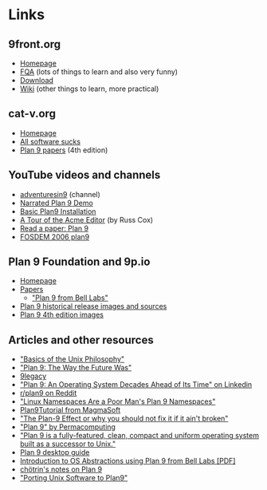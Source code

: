 # Links

## 9front.org

- [Homepage](http://9front.org/)
- [FQA](http://fqa.9front.org/) (lots of things to learn and also very funny)
- [Download](http://9front.org/download)
- [Wiki](http://wiki.9front.org/) (other things to learn, more practical)

## cat-v.org

- [Homepage](https://cat-v.org/)
- [All software sucks](http://harmful.cat-v.org/software/)
- [Plan 9 papers](http://doc.cat-v.org/plan_9/4th_edition/papers/) (4th edition)

## YouTube videos and channels

- [adventuresin9](https://www.youtube.com/channel/UC7qFfPYl0t8Cq7auyblZqxA) (channel)
- [Narrated Plan 9 Demo](https://www.youtube.com/watch?v=SoGLU1l7LwY)
- [Basic Plan9 Installation](https://www.youtube.com/watch?v=NNWFTq0ZwLE)
- [A Tour of the Acme Editor](https://www.youtube.com/watch?v=dP1xVpMPn8M) (by Russ Cox)
- [Read a paper: Plan 9](https://www.youtube.com/watch?v=Mr-ilxxWAcQ)
- [FOSDEM 2006 plan9](https://www.youtube.com/watch?v=VJSlvoUFkBA)

## Plan 9 Foundation and 9p.io

- [Homepage](https://p9f.org/)
- [Papers](https://p9f.org/sys/doc/)
	- ["Plan 9 from Bell Labs"](https://p9f.org/sys/doc/9.html)
- [Plan 9 historical release images and sources](https://p9f.org/dl/)
- [Plan 9 4th edition images](http://9p.io/plan9/download.html)

## Articles and other resources

- ["Basics of the Unix Philosophy"](http://www.catb.org/esr/writings/taoup/html/ch01s06.html)
- ["Plan 9: The Way the Future Was"](http://www.catb.org/esr/writings/taoup/html/plan9.html)
- [9legacy](http://9legacy.org/)
- ["Plan 9: An Operating System Decades Ahead of Its Time" on Linkedin](https://www.linkedin.com/pulse/plan-9-operating-system-decades-ahead-its-time-anastasios-papalias)
- [r/plan9 on Reddit](https://www.reddit.com/r/plan9)
- ["Linux Namespaces Are a Poor Man's Plan 9 Namespaces"](https://yotam.net/posts/linux-namespaces-are-a-poor-mans-plan9-namespaces/)
- [Plan9Tutorial from MagmaSoft](https://at.magma-soft.at/magma.com.ni/sw/wiki/Plan9Tutorial/)
- ["The Plan-9 Effect or why you should not fix it if it ain't broken"](http://groups.di.unipi.it/~nids/docs/the_plan-9_effect.html)
- ["Plan 9" by Permacomputing](https://permacomputing.net/Plan_9/)
- ["Plan 9 is a fully-featured, clean, compact and uniform operating system built as a successor to Unix."](https://wiki.xxiivv.com/site/plan9.html)
- [Plan 9 desktop guide](https://pspodcasting.net/dan/blog/2019/plan9_desktop.html)
- [Introduction to OS Abstractions using Plan 9 from Bell Labs [PDF]](http://plan9.stanleylieber.com/_books/comp/plan9/Introduction.To.OS.Abstractions.Using.Plan.9.From.Bell.Labs.draft.2007.pdf)
- [chötrin's notes on Plan 9](https://chotrin.org/notes/plan9.html)
- ["Porting Unix Software to Plan9"](https://seh.dev/porting/)

